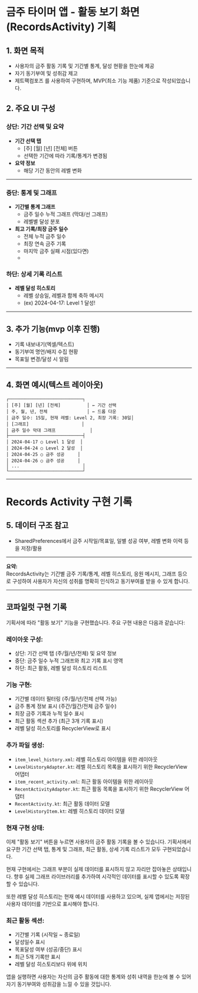 # 금주 타이머 앱 - 활동 보기 화면(RecordsActivity) 기획

## 1. 화면 목적
- 사용자의 금주 활동 기록 및 기간별 통계, 달성 현황을 한눈에 제공
- 자기 동기부여 및 성취감 제고
- 제트팩컴포즈 를 사용하여 구현하며, MVP(최소 기능 제품) 기준으로 작성되었습니다.
## 2. 주요 UI 구성

### 상단: 기간 선택 및 요약
- **기간 선택 탭**
    - [주] [월] [년] [전체]  버튼
    - 선택한 기간에 따라 기록/통계가 변경됨
- **요약 정보**
    - 해당 기간 동안의 레벨 변화

---
### 중단: 통계 및 그래프
- **기간별 통계 그래프**
    - 금주 일수 누적 그래프 (막대/선 그래프)
    - 레벨별 달성 분포
- **최고 기록/최장 금주 일수**
    - 전체 누적 금주 일수
    - 최장 연속 금주 기록
    - 마지막 금주 실패 시점(있다면)
    - 
### 하단: 상세 기록 리스트

- **레벨 달성 히스토리**
    - 레벨 상승일, 레벨과 함께 축하 메시지
    - (ex) 2024-04-17: Level 1 달성!

---

## 3. 추가 기능(mvp 이후 진행)
- 기록 내보내기(엑셀/텍스트)
- 동기부여 명언/배지 수집 현황
- 목표일 변경/달성 시 알림

---

## 4. 화면 예시(텍스트 레이아웃)

```
┌────────────────────────────┐
│ [주] [월] [년] [전체]          │ ← 기간 선택
│ 주, 월, 년, 전체               │ ← 드롭 다운
│ 금주 일수: 15일, 현재 레벨: Level 2, 최장 기록: 30일│
│ [그래프]                    │
│ 금주 일수 막대 그래프             │
├────────────────────────────┤
│ 2024-04-17 ○ Level 1 달성  │
│ 2024-04-24 ○ Level 2 달성  │
│ 2024-04-25 ○ 금주 성공     │
│ 2024-04-26 ○ 금주 성공     │
│ ...                        │
└────────────────────────────┘
```

---

# Records Activity 구현 기록

## 5. 데이터 구조 참고
- SharedPreferences에서 금주 시작일/목표일, 일별 성공 여부, 레벨 변화 이력 등을 저장/활용

---

**요약:**  
RecordsActivity는 기간별 금주 기록/통계, 레벨 히스토리, 응원 메시지, 그래프 등으로 구성하여 사용자가 자신의 성취를 명확히 인식하고 동기부여를 받을 수 있게 합니다.

---

## 코파일럿 구현 기록

기획서에 따라 "활동 보기" 기능을 구현했습니다. 주요 구현 내용은 다음과 같습니다:

### 레이아웃 구성:
- 상단: 기간 선택 탭 (주/월/년/전체) 및 요약 정보
- 중단: 금주 일수 누적 그래프와 최고 기록 표시 영역
- 하단: 최근 활동, 레벨 달성 히스토리 리스트

### 기능 구현:
- 기간별 데이터 필터링 (주/월/년/전체 선택 가능)
- 금주 통계 정보 표시 (주간/월간/전체 금주 일수)
- 최장 금주 기록과 누적 일수 표시
- 최근 활동 섹션 추가 (최근 3개 기록 표시)
- 레벨 달성 히스토리를 RecyclerView로 표시

### 추가 파일 생성:
- `item_level_history.xml`: 레벨 히스토리 아이템을 위한 레이아웃
- `LevelHistoryAdapter.kt`: 레벨 히스토리 목록을 표시하기 위한 RecyclerView 어댑터
- `item_recent_activity.xml`: 최근 활동 아이템을 위한 레이아웃  
- `RecentActivityAdapter.kt`: 최근 활동 목록을 표시하기 위한 RecyclerView 어댑터
- `RecentActivity.kt`: 최근 활동 데이터 모델
- `LevelHistoryItem.kt`: 레벨 히스토리 데이터 모델

### 현재 구현 상태:
이제 "활동 보기" 버튼을 누르면 사용자의 금주 활동 기록을 볼 수 있습니다. 기획서에서 요구한 기간 선택 탭, 통계 및 그래프, 최근 활동, 상세 기록 리스트가 모두 구현되었습니다.

현재 구현에서는 그래프 부분이 실제 데이터를 표시하지 않고 자리만 잡아놓은 상태입니다. 향후 실제 그래프 라이브러리를 추가하여 시각적인 데이터를 표시할 수 있도록 확장할 수 있습니다. 

또한 레벨 달성 히스토리는 현재 예시 데이터를 사용하고 있으며, 실제 앱에서는 저장된 사용자 데이터를 기반으로 표시해야 합니다.

### 최근 활동 섹션:
- 기간별 기록 (시작일 ~ 종료일)
- 달성일수 표시
- 목표달성 여부 (성공/중단) 표시
- 최근 5개 기록만 표시
- 레벨 달성 히스토리보다 위에 위치

앱을 실행하면 사용자는 자신의 금주 활동에 대한 통계와 성취 내역을 한눈에 볼 수 있어 자기 동기부여와 성취감을 느낄 수 있을 것입니다.